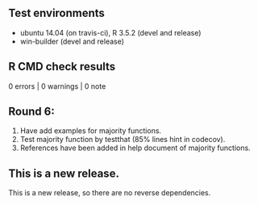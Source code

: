 ## Test environments
* ubuntu 14.04 (on travis-ci), R 3.5.2 (devel and release)
* win-builder (devel and release)

## R CMD check results

0 errors | 0 warnings | 0 note

Round 6:
--------
1. Have add examples for majority functions.
2. Test majority function by testthat (85% lines hint in codecov).
3. References have been added in help document of majority functions.

## This is a new release.
This is a new release, so there are no reverse dependencies.
